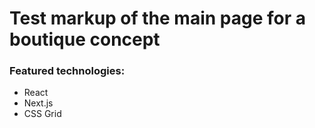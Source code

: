 # Test markup of the main page for a boutique concept

### Featured technologies:
- React
- Next.js
- CSS Grid